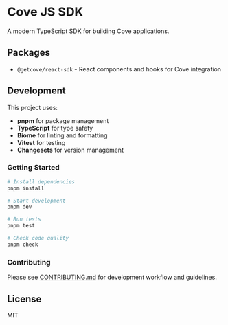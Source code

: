 # Cove JS SDK

A modern TypeScript SDK for building Cove applications.

## Packages

- `@getcove/react-sdk` - React components and hooks for Cove integration

## Development

This project uses:
- **pnpm** for package management
- **TypeScript** for type safety
- **Biome** for linting and formatting
- **Vitest** for testing
- **Changesets** for version management

### Getting Started

```bash
# Install dependencies
pnpm install

# Start development
pnpm dev

# Run tests
pnpm test

# Check code quality
pnpm check
```

### Contributing

Please see [CONTRIBUTING.md](./CONTRIBUTING.md) for development workflow and guidelines.

## License

MIT